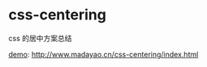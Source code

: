 # css-centering

css 的居中方案总结

[demo](http://www.madayao.cn/css-centering/index.html): <http://www.madayao.cn/css-centering/index.html>

